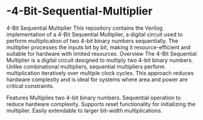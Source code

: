 # -4-Bit-Sequential-Multiplier
4-Bit Sequential Multiplier
This repository contains the Verilog implementation of a 4-Bit Sequential Multiplier, a digital circuit used to perform multiplication of two 4-bit binary numbers sequentially. The multiplier processes the inputs bit by bit, making it resource-efficient and suitable for hardware with limited resources.
Overview
The 4-Bit Sequential Multiplier is a digital circuit designed to multiply two 4-bit binary numbers. Unlike combinational multipliers, sequential multipliers perform multiplication iteratively over multiple clock cycles. This approach reduces hardware complexity and is ideal for systems where area and power are critical constraints.

Features
Multiplies two 4-bit binary numbers.
Sequential operation to reduce hardware complexity.
Supports reset functionality for initializing the multiplier.
Easily extendable to larger bit-width multiplications.

